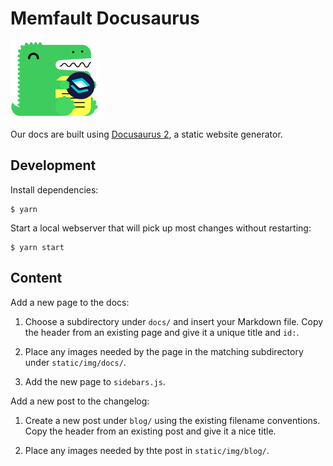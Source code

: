 # Memfault Docusaurus

![static/img/memfault-docusaurus.png](static/img/memfault-docusaurus.png)

Our docs are built using [Docusaurus 2](https://v2.docusaurus.io/), a static
website generator.

## Development

Install dependencies:

```
$ yarn
```

Start a local webserver that will pick up most changes without restarting:

```
$ yarn start
```

## Content

Add a new page to the docs:

1. Choose a subdirectory under `docs/` and insert your Markdown file. Copy the
   header from an existing page and give it a unique title and `id:`.

2. Place any images needed by the page in the matching subdirectory under
   `static/img/docs/`.

3. Add the new page to `sidebars.js`.

Add a new post to the changelog:

1. Create a new post under `blog/` using the existing filename conventions. Copy
   the header from an existing post and give it a nice title.

2. Place any images needed by thte post in `static/img/blog/`.
